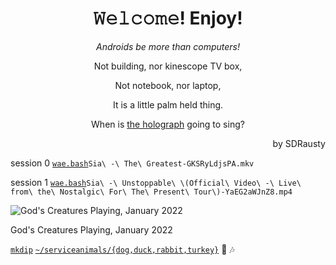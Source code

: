 <h1 align="center">𝚆𝚎𝚕𝚌𝚘𝚖𝚎! Enjoy!</h1>
<link href="https://github.com/TermuxArch/TermuxArch/commit/4b7e0f08e29cabcd1cb91478536ee0b837397502">

<p align="center"><em></bold>Androids be more than computers!</b></em></p>

<p align="center">Not building, nor kinescope TV box,</p>

<p align="center">Not notebook, nor laptop,</p>

<p align="center">It is a little palm held thing.</p>

<p align="center">When is <a href="https://github.com/buildAPKs">the holograph</a> going to sing?</p>

<p align="right">by SDRausty</p>

session 0 [`wae.bash`](https://github.com/WAE/wae/blob/master/wae.bash)`Sia\ -\ The\ Greatest-GKSRyLdjsPA.mkv`

session 1 [`wae.bash`](https://github.com/WAE/wae/blob/master/wae.bash)`Sia\ -\ Unstoppable\ \(Official\ Video\ -\ Live\ from\ the\ Nostalgic\ For\ The\ Present\ Tour\)-YaEG2aWJnZ8.mp4`

![God's Creatures Playing, January 2022](https://raw.githubusercontent.com/SDRausty/SDRausty/master/VID_20220107_222225.gif)

<csption>God's Creatures Playing, January 2022</csption>

[`mkdip`](https://github.com/TermuxArch/TermuxArch/blob/master/archlinuxconfig.bash#L486) [`~/serviceanimals/{dog,duck,rabbit,turkey}`](https://github.com/serviceanimals/) 🎵 🎶
<!-- SDRausty/README.md EOF -->

